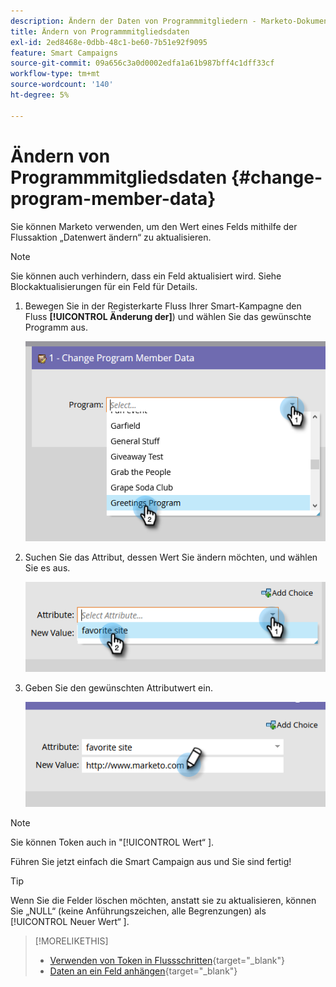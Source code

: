 ```yaml
---
description: Ändern der Daten von Programmmitgliedern - Marketo-Dokumente - Produktdokumentation
title: Ändern von Programmmitgliedsdaten
exl-id: 2ed8468e-0dbb-48c1-be60-7b51e92f9095
feature: Smart Campaigns
source-git-commit: 09a656c3a0d0002edfa1a61b987bff4c1dff33cf
workflow-type: tm+mt
source-wordcount: '140'
ht-degree: 5%

---
```


# Ändern von Programmmitgliedsdaten {#change-program-member-data}

Sie können Marketo verwenden, um den Wert eines Felds mithilfe der Flussaktion „Datenwert ändern“ zu aktualisieren.

>[!NOTE]
>
>Sie können auch verhindern, dass ein Feld aktualisiert wird. Siehe Blockaktualisierungen für ein Feld für Details.

1. Bewegen Sie in der Registerkarte Fluss Ihrer Smart-Kampagne den Fluss **[!UICONTROL Änderung der]**) und wählen Sie das gewünschte Programm aus.

   ![](assets/change-program-member-data-1.png)

1. Suchen Sie das Attribut, dessen Wert Sie ändern möchten, und wählen Sie es aus.

   ![](assets/change-program-member-data-2.png)

1. Geben Sie den gewünschten Attributwert ein.

   ![](assets/change-program-member-data-3.png)

>[!NOTE]
>
>Sie können Token auch in &quot;[!UICONTROL  Wert“ ].

Führen Sie jetzt einfach die Smart Campaign aus und Sie sind fertig!

>[!TIP]
>
>Wenn Sie die Felder löschen möchten, anstatt sie zu aktualisieren, können Sie „NULL“ (keine Anführungszeichen, alle Begrenzungen) als [!UICONTROL Neuer Wert“ ].

>[!MORELIKETHIS]
>
>* [Verwenden von Token in Flussschritten](/help/marketo/product-docs/core-marketo-concepts/smart-campaigns/flow-actions/use-tokens-in-flow-steps.md){target="_blank"}
>* [Daten an ein Feld anhängen](/help/marketo/product-docs/core-marketo-concepts/smart-campaigns/flow-actions/append-data-to-a-field.md){target="_blank"}
